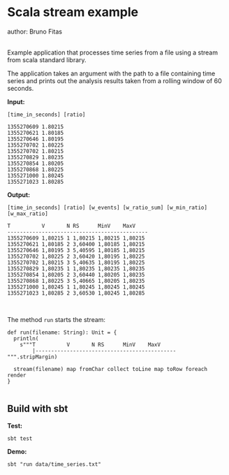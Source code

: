 
<h1>Scala stream example</h1>

author: Bruno Fitas


<br/>
Example application that processes time series from a file using a stream from scala standard library.

The application takes an argument with the path to a file containing time series and prints out the analysis results taken from a rolling window of 60 seconds.


**Input:**

`[time_in_seconds] [ratio]`

```
1355270609 1.80215
1355270621 1.80185
1355270646 1.80195
1355270702 1.80225
1355270702 1.80215
1355270829 1.80235
1355270854 1.80205
1355270868 1.80225
1355271000 1.80245
1355271023 1.80285
```



**Output:**

`[time_in_seconds] [ratio] [w_events] [w_ratio_sum] [w_min_ratio] [w_max_ratio]`

```
T          V       N RS      MinV    MaxV
--------------------------------------------- 
1355270609 1,80215 1 1,80215 1,80215 1,80215
1355270621 1,80185 2 3,60400 1,80185 1,80215
1355270646 1,80195 3 5,40595 1,80185 1,80215
1355270702 1,80225 2 3,60420 1,80195 1,80225
1355270702 1,80215 3 5,40635 1,80195 1,80225
1355270829 1,80235 1 1,80235 1,80235 1,80235
1355270854 1,80205 2 3,60440 1,80205 1,80235
1355270868 1,80225 3 5,40665 1,80205 1,80235
1355271000 1,80245 1 1,80245 1,80245 1,80245
1355271023 1,80285 2 3,60530 1,80245 1,80285
```

<br/>

The method `run` starts the stream:


```
def run(filename: String): Unit = {
  println(
    s"""T          V       N RS      MinV    MaxV
        |--------------------------------------------- """.stripMargin)

  stream(filename) map fromChar collect toLine map toRow foreach render
}


```


<h2>Build with sbt</h2>


**Test:**

``` 
sbt test
```


**Demo:**

``` 
sbt "run data/time_series.txt"
```